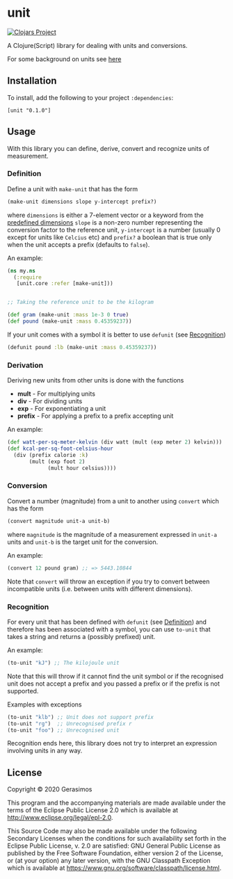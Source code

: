 # unit

[![Clojars Project](https://img.shields.io/clojars/v/unit.svg)](https://clojars.org/unit)

A Clojure(Script) library for dealing with units and conversions.

For some background on units see [here](https://g7s.io/post/units/)


## Installation

To install, add the following to your project `:dependencies`:

    [unit "0.1.0"]


## Usage

With this library you can define, derive, convert and recognize units of measurement.

### Definition

Define a unit with `make-unit` that has the form

```clojure
(make-unit dimensions slope y-intercept prefix?)
```

where `dimensions` is either a 7-element vector or a keyword from the [predefined dimensions](https://github.com/g7s/unit/blob/master/src/unit/core.cljc#L15)
`slope` is a non-zero number representing the conversion factor to the reference unit,
`y-intercept` is a number (usually 0 except for units like `Celcius` etc) and `prefix?`
a boolean that is true only when the unit accepts a prefix (defaults to `false`).

An example:

```clojure
(ns my.ns
  (:require
   [unit.core :refer [make-unit]))


;; Taking the reference unit to be the kilogram

(def gram (make-unit :mass 1e-3 0 true)
(def pound (make-unit :mass 0.45359237))
```

If your unit comes with a symbol it is better to use `defunit` (see [Recognition](#recognition))

```clojure
(defunit pound :lb (make-unit :mass 0.45359237))
```

### Derivation

Deriving new units from other units is done with the functions

* **mult** - For multiplying units
* **div** - For dividing units
* **exp** - For exponentiating a unit
* **prefix** - For applying a prefix to a prefix accepting unit

An example:

```clojure
(def watt-per-sq-meter-kelvin (div watt (mult (exp meter 2) kelvin)))
(def kcal-per-sq-foot-celsius-hour
  (div (prefix calorie :k)
       (mult (exp foot 2)
             (mult hour celsius))))
```


### Conversion

Convert a number (magnitude) from a unit to another using `convert` which has the form

```clojure
(convert magnitude unit-a unit-b)
```

where `magnitude` is the magnitude of a measurement expressed in `unit-a` units and
`unit-b` is the target unit for the conversion.

An example:

```clojure
(convert 12 pound gram) ;; => 5443.10844
```

Note that `convert` will throw an exception if you try to convert between incompatible units
(i.e. between units with different dimensions).


### Recognition

For every unit that has been defined with `defunit` (see [Definition](#definition)) and therefore
has been associated with a symbol, you can use `to-unit` that takes a string and returns a
(possibly prefixed) unit.

An example:

```clojure
(to-unit "kJ") ;; The kilojoule unit
```

Note that this will throw if it cannot find the unit symbol or if the recognised unit does not
accept a prefix and you passed a prefix or if the prefix is not supported.

Examples with exceptions

```clojure
(to-unit "klb") ;; Unit does not support prefix
(to-unit "rg")  ;; Unrecognised prefix r
(to-unit "foo") ;; Unrecognised unit
```

Recognition ends here, this library does not try to interpret an expression involving units in any way.


## License

Copyright © 2020 Gerasimos

This program and the accompanying materials are made available under the
terms of the Eclipse Public License 2.0 which is available at
http://www.eclipse.org/legal/epl-2.0.

This Source Code may also be made available under the following Secondary
Licenses when the conditions for such availability set forth in the Eclipse
Public License, v. 2.0 are satisfied: GNU General Public License as published by
the Free Software Foundation, either version 2 of the License, or (at your
option) any later version, with the GNU Classpath Exception which is available
at https://www.gnu.org/software/classpath/license.html.

